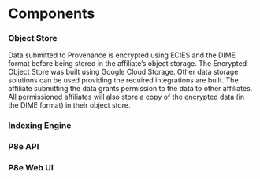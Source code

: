 # Components

### Object Store

Data submitted to Provenance is encrypted using ECIES and the DIME format before being stored in the affiliate’s object storage. The Encrypted Object Store was built using Google Cloud Storage. Other data storage solutions can be used providing the required integrations are built. The affiliate submitting the data grants permission to the data to other affiliates. All permissioned affiliates will also store a copy of the encrypted data \(in the DIME format\) in their object store.

### Indexing Engine



### P8e API

### P8e Web UI

